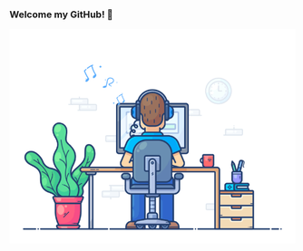 ### Welcome my GitHub! 👋

<!--**Paulodobb/Paulodobb** is a ✨ _special_ ✨ repository because its `README.md` (this file) appears on your GitHub profile.-->
<div align="center" width="50">
  <a  href="https://github.com/Paulodobb">
    <img src="https://github.com/Paulodobb/Paulodobb/blob/main/dev-working.gif" href="https://github.com/Paulodobb" alt="CoDiNg RocKs"  width="550"/> 
</a>  
<!--


TODO
### Vibing to : 🎧 
[![Spotify](https://spotify-readme.sp-xd.vercel.app/api/spotify)](https://open.spotify.com/user/22i2tpjp3lg2gt3iksdupc4za) <br>
  -->
  
</div
Here are some ideas to get you started:

- 🔭  I’m currently working on BI of new sales strategy BB2892

- 🌱  I’m currently learning Nodejs, React, Next

  <!-- 👯  I’m looking to collaborate on ...
- 🤔  I’m looking for help with ... 
- 💬  Ask me about ... 
- 📫  How to reach me: ...
- 😄  Pronouns: ...
- ⚡  Fun fact: ...
-->  
